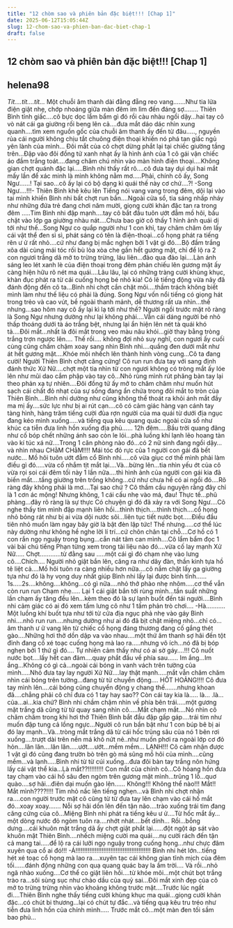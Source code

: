 ```yaml
---
title: "12 chòm sao và phiên bản đặc biệt!!! [Chap 1]"
date: 2025-06-12T15:05:44Z
slug: 12-chom-sao-va-phien-ban-dac-biet-chap-1
draft: false
---
```


## 12 chòm sao và phiên bản đặc biệt!!! [Chap 1]

## helena98

*Tít….tít….tít…*
Một chuỗi âm thanh dài đằng đẵng reo vang…….Như tia lửa điện giật nhẹ, chớp nhoáng giữa màn đêm im lìm đến đáng sợ……..
Thiên Bình tỉnh giấc….cô bực dọc lẩm bẩm gì đó rồi càu nhàu ngồi dậy…hai tay cô vò nát cái ga giường rối beng lên cả….đưa mắt dáo dác nhìn xung quanh….tìm xem nguồn gốc của chuỗi âm thanh ấy đến từ đâu….., nguyền rủa cái người không chịu tắt chuông điện thoại khiến nó phá tan giấc ngủ yên lành của mình…
Đôi mắt của cô chợt dừng phắt lại tại chiếc giường tầng trên…Đập vào đôi đồng tử xanh nhạt ấy là hình ảnh của 1 cô gái vận chiếc áo đầm trắng toát….đang chăm chú nhìn vào màn hình điện thoại….Không gian chợt quánh đặc lại…..Bình nhi thấy rất rõ….cô đưa tay dụi dụi hai mắt mấy lần để xác minh là mình không nằm mơ…..Phải, chính cô ấy, Song Ngư……! Tại sao…cô ấy lại có bộ dạng kì quái thế này cơ chứ….?!
-Song Ngư….!!!- Thiên Bình khẽ kêu lên
Tiếng nói vang vang trong đêm, dội lại vào tai mình khiến Bình nhi bất chợt run bắn….Ngoài cửa sổ, tia sáng nhấp nháy như những đứa trẻ đang chơi năm mười, giọng cười khản đặc tan ra trong đêm …..Tim Bình nhi đập mạnh….tay cô bắt đầu tuôn ướt đẫm mồ hôi, bấu chặt vào lớp ga giường nhàu nát….Chưa bao giờ cô thấy 1 hình ảnh quái dị tới như thế…Song Ngư co quắp người như 1 con khỉ, tay chăm chăm ôm lấy cái vật thể đen sì sì, phát sáng có tên là điện-thoại…cổ họng phát ra tiếng rên ư ử rất nhỏ….cứ như đang bị mắc nghẹn bởi 1 vật gì đó….Bộ đầm trắng xõa dài cùng mái tóc rối bù lòa xòa che gần hết gương mặt, chỉ để lộ ra 2 con ngươi trắng dã mở to trừng trừng, láu liên…đảo qua đảo lại….Làn ánh sáng leo lét xanh lè của điện thoại trong đêm phản chiếu lên gương mặt ấy càng hiện hữu rõ nét ma quái....Lâu lâu, lại có những tràng cười khùng khục, khàn đục phát ra từ cái cuống họng bé nhỏ kia! Có lẽ tiếng động vừa nãy đã đánh động đến cô ta…Bình nhi chợt cắn chặt môi….thầm trách không biết mình làm như thế liệu có phải là đúng. Song Ngư vốn nổi tiếng có giọng hát trong trẻo và cao vút, bề ngoài thanh mảnh, dễ thương rất ưa nhìn...thế nhưng...sao hôm nay cô ấy lại kì lạ tới như thế? Người ngồi trước mặt rõ ràng là Song Ngư nhưng dường như lại không phải....Vẫn cái dáng người bé nhỏ thấp thoáng dưới tà áo trắng bệt, nhưng lại ẩn hiện lên nét tà quái khó tả....Đôi mắt...nhất là đôi mắt trong veo màu nâu khói...giờ thay bằng tròng trắng trợn ngược lên....
Thế rồi.... không đợi nhỏ suy nghĩ, con ngươi ấy cuối cùng cũng chầm chậm xoay sang nhìn Bình nhi….quầng đen dưới mắt như át hết gương mặt….Khóe môi nhếch lên thành hình vòng cung...Cô ta đang cười! Người Thiên Bình chợt căng cứng! Cô run run đưa tay với sang định đánh thức Xử Nữ….chợt một tia nhìn từ con ngươi không có tròng mắt ấy lóe lên như mũi dao cắm phập vào tay cô…Nhỏ rùng mình rút phăng bàn tay lại theo phản xạ tự nhiên….Đôi đồng tử ấy mở to chăm chăm như muốn hút sạch cái chất đỏ nhạt của sự sống đang ẩn chứa trong đôi mắt to tròn của Thiên Bình….Bình nhi dường như cũng không thể thoát ra khỏi ánh mắt đầy ma mị ấy….sức lực  như bị ai rút cạn….cô có cảm giác hàng vạn cánh tay tàng hình, hàng trăm tiếng cười đùa rợn người của ma quái từ dưới địa ngục đang kéo mình xuống…..và tiếng quạ kêu quang quác ngoài cửa sổ như khúc ca tiễn đưa linh hồn xuống địa phủ……
12h đêm…..Bầu trời quang đãng như cố bóp chết những ánh sao còn le lói…phà luồng khí lạnh lẽo hoang tàn vào kí túc xá nữ….Trong 1 căn phòng nào đó…có 2 nữ sinh đang ngồi dậy…và nhìn nhau CHằM CHằM!!!! Mái tóc đỏ rực của 1 người con gái đã bết nước...
Mồ hôi tuôn ướt đẫm cổ Bình nhi…..cô vừa giục cơ thể mình phải làm điều gì đó…..vừa cố nhắm tịt mắt lại….Và...bừng lên…tia nhìn yếu ớt của cô vừa rọi soi cái đêm tối này 1 lần nữa….thì hình ảnh của người con gái kia đã biến mất….tầng giường trên trống không...cứ như chưa hề có ai ngồi đó....Rõ ràng đây không phải là mơ....Tại sao chứ ? Cô thầm cầu nguyện rằng đây chỉ là 1 cơn ác mộng! Nhưng không, 1 cái cấu nhẹ vào má, đau! Thực tế...phũ phàng...đây rõ ràng là sự thực   Có chuyện gì đó đã xảy ra với Song Ngư....Cô nghe thấy tim mình đập mạnh liên hồi…thình thịch….thình thịch….cổ họng nhỏ bỏng rát như bị ai vừa dội nước sôi…liên tục tiết nước bọt…..Điều đầu tiên nhỏ muốn làm ngay bây giờ là bật đèn lập tức! Thế nhưng…..cơ thể lúc này dường như không hề nghe lời lí trí…cứ chôn chân tại chỗ….Cơ hồ có 1 con rắn ngọ nguậy trong bụng...cắn nát tâm can mình....Cô lẩm bẩm đọc 1 vài bài chú tiếng Phạn từng xem trong tài liệu nào đó….vừa cố lay mạnh Xử Nữ…..
Chợt…………từ đằng sau …..một cái gì đó chạm nhẹ vào lưng cô….Chích….
Người nhỏ giật bắn lên, căng ra như dây đàn, thần kinh tựa hồ tê liệt cả….Mồ hôi tuôn ra càng nhiều hơn nữa….cô nắm chặt lấy ga giường tựa như đó là hy vọng duy nhất giúp Bình nhi lấy lại được bình tĩnh……1s…..2s….không….không…có gì nữa….nhỏ thở phào nhẹ nhõm…..cơ thể vẫn còn run run
Chạm nhẹ…..
Lại 1 cái giật bắn tới rùng mình…tần suất những lần chạm ấy tăng đều lên…kèm theo đó là  sự lạnh buốt đến tái người….Bình nhi cảm giác có ai đó xem tấm lưng cô như 1 tấm phản trò chơi….
-Hà...........
Một luồng khí buốt tựa như tới từ cửa địa ngục phả nhẹ vào gáy Bình nhi….nhỏ run run….nhưng dường như ai đó đã bịt chặt miệng nhỏ…chỉ có…âm thanh ư ử vang lên từ chiếc cổ họng đáng thương đang cố gắng thét gào….Những hơi thở dồn dập va vào nhau….một thứ âm thanh sợ hãi đến tột đỉnh đang cố xé toạc cuống họng mà lao ra…..nhưng vô ích…nó đã bị bóp nghẹn bởi 1 thứ gì đó….
Tự nhiên cảm thấy như có ai sờ gáy….!!!
Cô nuốt nước bọt….lấy hết can đảm….quay phắt đầu về phía sau……
Im ắng…Im ắng…Không có gì cả…ngoài cái bóng in vanh vách trên tường của mình…..Nhỏ đưa tay lay người Xử Nữ….lay thật mạnh…..mắt vẫn chăm chăm nhìn cái bóng trên tường…đang từ từ chuyển động….
HỐT HOẢNG!!!!
Cô đưa tay mình lên….cái bóng cũng chuyển động y chang thế…….nhưng khoan đã….chẳng phải cô chỉ đưa có 1 tay hay sao?? Còn cái tay kia là….. là… .là… của…ai…kia chứ?
Bình nhi chầm chậm nhìn về phía bên trái…..một gương mặt trắng dã cũng từ từ quay sang nhìn cô…..Mắt chạm mắt….Nó nhìn cô chăm chăm trong khi hơi thở Thiên Bình bắt đầu đập gấp gáp….trái tim như muốn đập tung cả lồng ngực…Người cô run bần bật như 1 con búp bê bị ai đó lay mạnh…Và…tròng mắt trắng dã từ cái hốc trũng sâu của nó 1 bên rơi xuống….trượt dài trên nền má khô nứt nẻ..như muốn phơi ra ngoài lớp cơ đỏ hỏn….lăn lăn….lăn lăn…..ướt….ướt…mềm mềm…
LẠNH!!!
Cô cảm nhận được 1 vật gì đó cũng đang trườn bò trên gò má sũng mồ hôi của mình….cũng mềm…và lạnh…..Bình nhi từ từ cúi xuống…đưa đôi bàn tay trắng nõn hứng lấy cái vật thể kia…Là mắt??!!!!!!!!! Con mắt của chính cô…Cô hỏang hồn đưa tay chạm vào cái hố sâu đen ngòm trên gương mặt mình…trũng 1 lỗ…quơ quào....sợ hãi...điên dại muốn gào lên......
Không!!! Không thể nào!!! Mắt!! Mắt mình????!!!!
Tim nhỏ nấc lên tiếng nghẹn...và Bình nhi chợt nhận ra....con người trước mặt cô cũng từ từ đưa tay lên chạm vào cái hố mắt đó…xoay xoay…….
Nỗi sợ hãi dồn lên đến tận não….trào xuống trái tim đang căng cứng của cô…Miệng Bình nhi phát ra tiếng kêu ư ử….Từ hốc mắt ấy…một dòng nước đỏ ngòm tuôn ra….nhớt nhát....bết dính...
Rồi…bỗng dưng....cái khuôn mặt trắng dã ấy chợt giật phắt lại……đột ngột áp sát vào khuôn mặt Thiên Bình….nhếch miệng cười ma quái....nụ cười  rách đến tận cả mang tai.....để lộ ra cái lưỡi ngọ nguậy trong cuống họng...như chực đâm xuyên qua cổ ai đó!!!
-Á!!!!!!!!!!!!!!!!!!!!!!!!!!!!!!!!!!!!!!!!!!!
Bình nhi hét lớn…tiếng hét xé toạc cổ họng mà lao ra….xuyên tạc cái không gian tĩnh mịch của đêm tối……đánh động những con quạ quang quác bay la ầm trời….
Và rồi...nhỏ ngã nhào xuống....Cơ thể co giật liên hồi....từ khóe môi...một chút bọt trắng trào ra...sôi sùng sục như chảo dầu của quỷ sai...Đôi mắt xinh đẹp của cô mở to trừng trừng nhìn vào khoảng không trước mặt....Trước lúc ngất đi….Thiên Bình nghe thấy tiếng cười khùng khục ma quái…giọng cười khản đặc…có chút bi thương…lại có chút tự đắc…và tiếng quạ kêu tru tréo như tiễn đưa linh hồn của chính mình…..
Trước mắt cô…một màn đen tối sầm bao phủ…